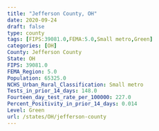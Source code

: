 ```yaml
---
title: "Jefferson County, OH"
date: 2020-09-24
draft: false
type: county
tags: [FIPS:39081.0,FEMA:5.0,Small metro,Green]
categories: [OH]
County: Jefferson County
State: OH
FIPS: 39081.0
FEMA_Region: 5.0
Population: 65325.0
NCHS_Urban_Rural_Classification: Small metro
Tests_in_prior_14_days: 148.0
Fourteen_day_test_rate_per_100000: 227.0
Percent_Positivity_in_prior_14_days: 0.014
Level: Green
url: /states/OH/jefferson-county
---
```



